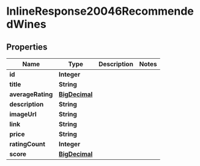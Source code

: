 

# InlineResponse20046RecommendedWines

## Properties

Name | Type | Description | Notes
------------ | ------------- | ------------- | -------------
**id** | **Integer** |  | 
**title** | **String** |  | 
**averageRating** | [**BigDecimal**](BigDecimal.md) |  | 
**description** | **String** |  | 
**imageUrl** | **String** |  | 
**link** | **String** |  | 
**price** | **String** |  | 
**ratingCount** | **Integer** |  | 
**score** | [**BigDecimal**](BigDecimal.md) |  | 



